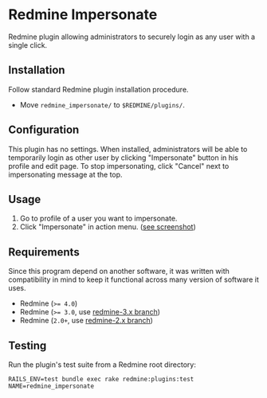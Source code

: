 Redmine Impersonate
===================

Redmine plugin allowing administrators to securely login as any user with
a single click.


Installation
------------

Follow standard Redmine plugin installation procedure.

  * Move `redmine_impersonate/` to `$REDMINE/plugins/`.


Configuration
-------------

This plugin has no settings. When installed, administrators will be able to
temporarily login as other user by clicking "Impersonate" button in his
profile and edit page. To stop impersonating, click "Cancel" next to
impersonating message at the top.

Usage
-----

1. Go to profile of a user you want to impersonate.
2. Click "Impersonate" in action menu. ([see screenshot](https://github.com/nounderline/redmine_impersonate/issues/23))


Requirements
------------

Since this program depend on another software, it was written with compatibility
in mind to keep it functional across many version of software it uses.

  * Redmine (`>= 4.0`)
  * Redmine (`>= 3.0`, use [redmine-3.x branch](https://github.com/rgtk/redmine_impersonate/tree/redmine-3.x))
  * Redmine (`2.0+`, use [redmine-2.x branch](https://github.com/rgtk/redmine_impersonate/tree/redmine-2.x))

Testing
-------

Run the plugin's test suite from a Redmine root directory:

```
RAILS_ENV=test bundle exec rake redmine:plugins:test NAME=redmine_impersonate
```
